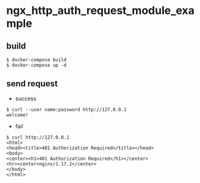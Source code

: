 # ngx_http_auth_request_module_example
## build
```
$ docker-compose build
$ docker-compose up -d
```
## send request
- success
```
$ curl --user name:password http://127.0.0.1
welcome!
```
- fail
```
$ curl http://127.0.0.1
<html>
<head><title>401 Authorization Required</title></head>
<body>
<center><h1>401 Authorization Required</h1></center>
<hr><center>nginx/1.17.2</center>
</body>
</html>
```